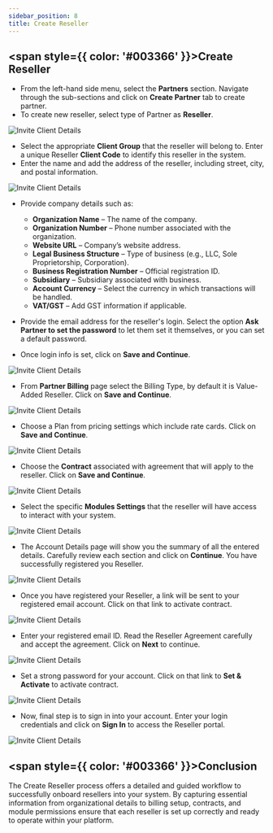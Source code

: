 ```yaml
---
sidebar_position: 8
title: Create Reseller 
---
```


## <span style={{ color: '#003366' }}>Create Reseller</span>

- From the left-hand side menu, select the **Partners** section. Navigate through the sub-sections and click on **Create Partner** tab to create partner.
- To create new reseller, select type of Partner as **Reseller**.

![Invite Client Details](images/create_partner.png)

- Select the appropriate **Client Group** that the reseller will belong to. Enter a unique Reseller **Client Code** to identify this reseller in the system.
- Enter the name and add the address of the reseller, including street, city, and postal information.

![Invite Client Details](images/partner_info_1.png)

- Provide company details such as:
    - **Organization Name** – The name of the company.
    - **Organization Number** – Phone number associated with the organization.
    - **Website URL** – Company’s website address.
    - **Legal Business Structure** – Type of business (e.g., LLC, Sole Proprietorship, Corporation).
    - **Business Registration Number** – Official registration ID.
    - **Subsidiary** – Subsidiary associated with business.
    - **Account Currency** – Select the currency in which transactions will be handled.
    - **VAT/GST** – Add GST information if applicable.

- Provide the email address for the reseller's login. Select the option **Ask Partner to set the password** to let them set it themselves, or you can set a default password.
- Once login info is set, click on **Save and Continue**.

![Invite Client Details](images/partner_info_2.png)

- From **Partner Billing** page select the Billing Type, by default it is Value-Added Reseller. Click on **Save and Continue**.

![Invite Client Details](images/partner_billing.png)

- Choose a Plan from pricing settings which include rate cards. Click on **Save and Continue**.

![Invite Client Details](images/choose_plan.png)

- Choose the **Contract** associated with agreement that will apply to the reseller. Click on **Save and Continue**.

![Invite Client Details](images/agreement_contract.png)

- Select the specific **Modules Settings** that the reseller will have access to interact with your system.

![Invite Client Details](images/module_settings_3.png)

- The Account Details page will show you the summary of all the entered details. Carefully review each section and click on **Continue**. You have successfully registered you Reseller. 

![Invite Client Details](images/account_details.png)

- Once you have registered your Reseller, a link will be sent to your registered email account. Click on that link to activate contract.

![Invite Client Details](images/activation-link.png)

- Enter your registered email ID. Read the Reseller Agreement carefully and accept the agreement. Click on **Next** to continue.

![Invite Client Details](images/activation.png)

- Set a strong password for your account. Click on that link to **Set & Activate** to activate contract.

![Invite Client Details](images/activation-pass.png)

- Now, final step is to sign in into your account. Enter your login credentials and click on **Sign In** to access the Reseller portal.

![Invite Client Details](images/activation-login.png)

## <span style={{ color: '#003366' }}>Conclusion</span>

The Create Reseller process offers a detailed and guided workflow to successfully onboard resellers into your system. By capturing essential information from organizational details to billing setup, contracts, and module permissions ensure that each reseller is set up correctly and ready to operate within your platform.

